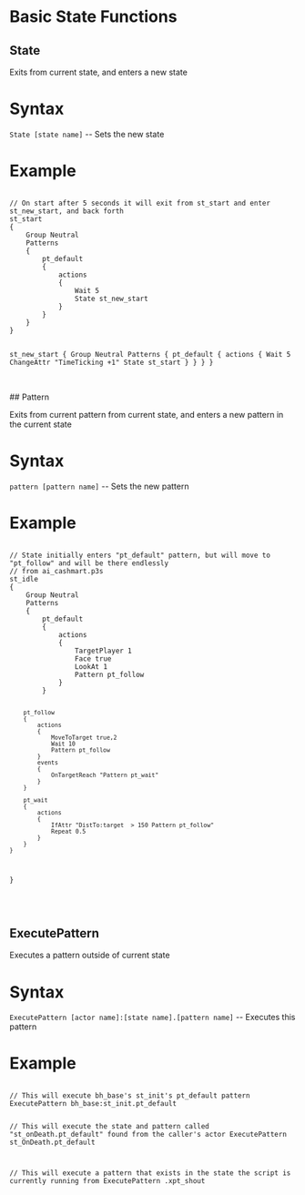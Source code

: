 # Basic State Functions

## State

Exits from current state, and enters a new state

<h1>Syntax</h1>
<code class="language-js">State [state name]</code> -- Sets the new state
<h1>Example</h1>
<pre><code class="language-js">
// On start after 5 seconds it will exit from st_start and enter st_new_start, and back forth
st_start
{
	Group Neutral
	Patterns
	{
		pt_default
		{
			actions
			{
				Wait 5
				State st_new_start
			}
		}
	}
}

st_new_start
{
	Group Neutral
	Patterns
	{
		pt_default
		{
			actions
			{
				Wait 5
				ChangeAttr "TimeTicking +1"
				State st_start
			}
		}
	}
}
</code></pre>

<br>
## Pattern

Exits from current pattern from current state, and enters a new pattern in the current state

<h1>Syntax</h1>
<code class="language-js">pattern [pattern name]</code> -- Sets the new pattern
<h1>Example</h1>
<pre><code class="language-js">
// State initially enters "pt_default" pattern, but will move to "pt_follow" and will be there endlessly
// from ai_cashmart.p3s
st_idle
{
	Group Neutral
	Patterns
	{
		pt_default
		{
			actions 
			{
				TargetPlayer 1
				Face true
				LookAt 1
				Pattern pt_follow
			}
		}
		
		pt_follow
		{
			actions 
			{
				MoveToTarget true,2
				Wait 10
				Pattern pt_follow
			}
			events
			{
				OnTargetReach "Pattern pt_wait"
			}
		}
		
		pt_wait
		{
			actions 
			{	
				IfAttr "DistTo:target  > 150 Pattern pt_follow"
				Repeat 0.5
			}
		}
	}
}
</code></pre>
<br>
## ExecutePattern

Executes a pattern outside of current state

<h1>Syntax</h1>
<code class="language-js">ExecutePattern [actor name]:[state name].[pattern name]</code> -- Executes this pattern
<h1>Example</h1>
<pre><code class="language-js">
// This will execute bh_base's st_init's pt_default pattern
ExecutePattern bh_base:st_init.pt_default

// This will execute the state and pattern called "st_onDeath.pt_default" found from the caller's actor
ExecutePattern st_OnDeath.pt_default

// This will execute a pattern that exists in the state the script is currently running from
ExecutePattern .xpt_shout
</code></pre>